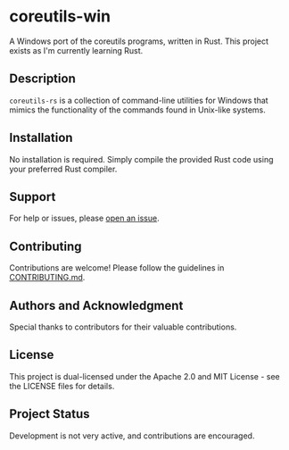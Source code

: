 # coreutils-win

A Windows port of the coreutils programs, written in Rust.
This project exists as I'm currently learning Rust.

## Description

`coreutils-rs` is a collection of command-line utilities for Windows that mimics the functionality of the commands found in Unix-like systems.

## Installation

No installation is required. Simply compile the provided Rust code using your preferred Rust compiler.

## Support

For help or issues, please [open an issue](https://github.com/walker84837/coreutils-win/issues).

## Contributing

Contributions are welcome! Please follow the guidelines in [CONTRIBUTING.md](CONTRIBUTING.md).

## Authors and Acknowledgment

Special thanks to contributors for their valuable contributions.

## License

This project is dual-licensed under the Apache 2.0 and MIT License - see the LICENSE files for details.

## Project Status

Development is not very active, and contributions are encouraged.

